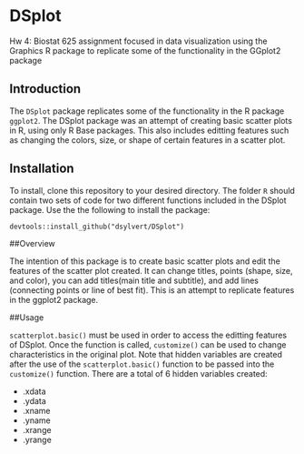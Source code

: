 # DSplot
Hw 4: Biostat 625 assignment focused in data visualization using the Graphics 
R package to replicate some of the functionality in the GGplot2 package

## Introduction

The `DSplot` package replicates some of the functionality in the R package `ggplot2`. 
The DSplot package was an attempt of creating basic scatter plots in R, using only R Base 
packages. This also includes editting features such as changing the colors, size, or shape
of certain features in a scatter plot.


## Installation

To install, clone this repository to your desired directory. The folder `R` should 
contain two sets of code for two different functions included in the DSplot package. 
Use the the following to install the package:
```angular2html
devtools::install_github("dsylvert/DSplot")
```


##Overview

The intention of this package is to create basic scatter plots and edit the features 
of the scatter plot created. It can change titles, points (shape, size, and color), 
you can add titles(main title and subtitle), and add lines (connecting points or line 
of best fit). This is an attempt to replicate features in the ggplot2 package.

##Usage

`scatterplot.basic()` must be used in order to access the editting features of 
DSplot. Once the function is called, `customize()` can be used to change characteristics
in the original plot. Note that hidden variables are created after the use of the 
`scatterplot.basic()` function to be passed into the `customize()` function. There
are a total of 6 hidden variables created:
* .xdata
* .ydata
* .xname
* .yname
* .xrange
* .yrange





